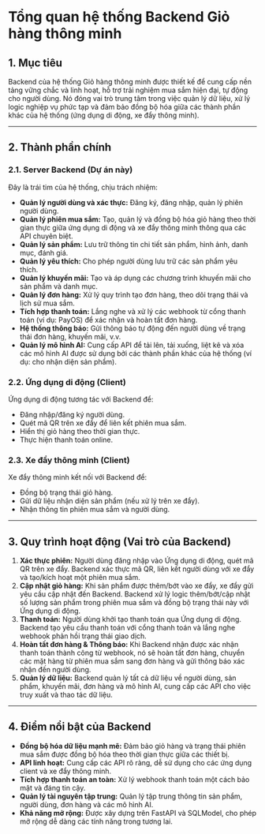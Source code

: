 # Tổng quan hệ thống Backend Giỏ hàng thông minh

## 1. Mục tiêu

Backend của hệ thống Giỏ hàng thông minh được thiết kế để cung cấp nền tảng vững chắc và linh hoạt, hỗ trợ trải nghiệm mua sắm hiện đại, tự động cho người dùng. Nó đóng vai trò trung tâm trong việc quản lý dữ liệu, xử lý logic nghiệp vụ phức tạp và đảm bảo đồng bộ hóa giữa các thành phần khác của hệ thống (ứng dụng di động, xe đẩy thông minh).

---

## 2. Thành phần chính

### 2.1. Server Backend (Dự án này)

Đây là trái tim của hệ thống, chịu trách nhiệm:

* **Quản lý người dùng và xác thực:** Đăng ký, đăng nhập, quản lý phiên người dùng.
* **Quản lý phiên mua sắm:** Tạo, quản lý và đồng bộ hóa giỏ hàng theo thời gian thực giữa ứng dụng di động và xe đẩy thông minh thông qua các API chuyên biệt.
* **Quản lý sản phẩm:** Lưu trữ thông tin chi tiết sản phẩm, hình ảnh, danh mục, đánh giá.
* **Quản lý yêu thích:** Cho phép người dùng lưu trữ các sản phẩm yêu thích.
* **Quản lý khuyến mãi:** Tạo và áp dụng các chương trình khuyến mãi cho sản phẩm và danh mục.
* **Quản lý đơn hàng:** Xử lý quy trình tạo đơn hàng, theo dõi trạng thái và lịch sử mua sắm.
* **Tích hợp thanh toán:** Lắng nghe và xử lý các webhook từ cổng thanh toán (ví dụ: PayOS) để xác nhận và hoàn tất đơn hàng.
* **Hệ thống thông báo:** Gửi thông báo tự động đến người dùng về trạng thái đơn hàng, khuyến mãi, v.v.
* **Quản lý mô hình AI:** Cung cấp API để tải lên, tải xuống, liệt kê và xóa các mô hình AI được sử dụng bởi các thành phần khác của hệ thống (ví dụ: cho nhận diện sản phẩm).

### 2.2. Ứng dụng di động (Client)

Ứng dụng di động tương tác với Backend để:

* Đăng nhập/đăng ký người dùng.
* Quét mã QR trên xe đẩy để liên kết phiên mua sắm.
* Hiển thị giỏ hàng theo thời gian thực.
* Thực hiện thanh toán online.

### 2.3. Xe đẩy thông minh (Client)

Xe đẩy thông minh kết nối với Backend để:

* Đồng bộ trạng thái giỏ hàng.
* Gửi dữ liệu nhận diện sản phẩm (nếu xử lý trên xe đẩy).
* Nhận thông tin phiên mua sắm và người dùng.

---

## 3. Quy trình hoạt động (Vai trò của Backend)

1. **Xác thực phiên:** Người dùng đăng nhập vào Ứng dụng di động, quét mã QR trên xe đẩy. Backend xác thực mã QR, liên kết người dùng với xe đẩy và tạo/kích hoạt một phiên mua sắm.
2. **Cập nhật giỏ hàng:** Khi sản phẩm được thêm/bớt vào xe đẩy, xe đẩy gửi yêu cầu cập nhật đến Backend. Backend xử lý logic thêm/bớt/cập nhật số lượng sản phẩm trong phiên mua sắm và đồng bộ trạng thái này với Ứng dụng di động.
3. **Thanh toán:** Người dùng khởi tạo thanh toán qua Ứng dụng di động. Backend tạo yêu cầu thanh toán với cổng thanh toán và lắng nghe webhook phản hồi trạng thái giao dịch.
4. **Hoàn tất đơn hàng & Thông báo:** Khi Backend nhận được xác nhận thanh toán thành công từ webhook, nó sẽ hoàn tất đơn hàng, chuyển các mặt hàng từ phiên mua sắm sang đơn hàng và gửi thông báo xác nhận đến người dùng.
5. **Quản lý dữ liệu:** Backend quản lý tất cả dữ liệu về người dùng, sản phẩm, khuyến mãi, đơn hàng và mô hình AI, cung cấp các API cho việc truy xuất và thao tác dữ liệu.

---

## 4. Điểm nổi bật của Backend

* **Đồng bộ hóa dữ liệu mạnh mẽ:** Đảm bảo giỏ hàng và trạng thái phiên mua sắm được đồng bộ hóa theo thời gian thực giữa các thiết bị.
* **API linh hoạt:** Cung cấp các API rõ ràng, dễ sử dụng cho các ứng dụng client và xe đẩy thông minh.
* **Tích hợp thanh toán an toàn:** Xử lý webhook thanh toán một cách bảo mật và đáng tin cậy.
* **Quản lý tài nguyên tập trung:** Quản lý tập trung thông tin sản phẩm, người dùng, đơn hàng và các mô hình AI.
* **Khả năng mở rộng:** Được xây dựng trên FastAPI và SQLModel, cho phép mở rộng dễ dàng các tính năng trong tương lai.
